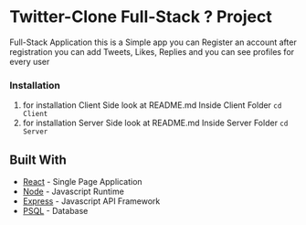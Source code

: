 # Twitter-Clone Full-Stack ? Project

Full-Stack Application this is a Simple app you can Register an account after registration you can add Tweets, Likes, Replies and you can see profiles for every user

### Installation

1.  for installation Client Side look at README.md Inside Client Folder `cd Client`
1.  for installation Server Side look at README.md Inside Server Folder `cd Server`

## Built With

- [React](https://reactjs.org/) - Single Page Application
- [Node](https://nodejs.org) - Javascript Runtime
- [Express](https://expressjs.com/) - Javascript API Framework
- [PSQL](https://www.postgresql.org/) - Database
